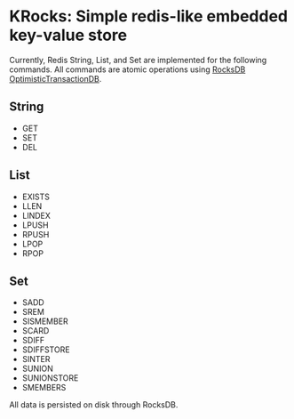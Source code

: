 # KRocks: Simple redis-like embedded key-value store

Currently, Redis String, List, and Set are implemented for the following commands. All commands are atomic operations using [RocksDB OptimisticTransactionDB](https://github.com/facebook/rocksdb/wiki/Transactions).

## String
- GET
- SET
- DEL

## List
- EXISTS
- LLEN
- LINDEX
- LPUSH
- RPUSH
- LPOP
- RPOP

## Set
- SADD
- SREM
- SISMEMBER
- SCARD
- SDIFF
- SDIFFSTORE
- SINTER
- SUNION
- SUNIONSTORE
- SMEMBERS

All data is persisted on disk through RocksDB.

